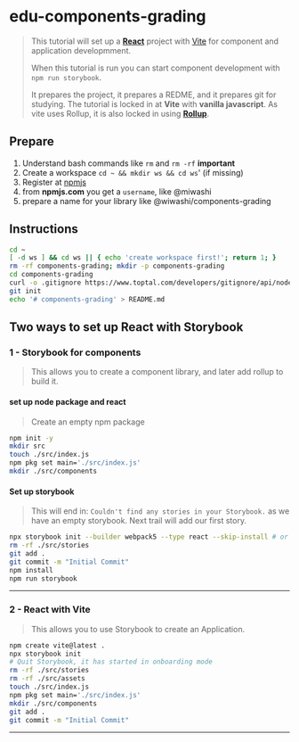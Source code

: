 # edu-components-grading

> This tutorial will set up a **[React](https://react.dev)** project with [Vite](https://vite.dev)
> for component and application developmment.  
> 
> When this tutorial is run you can start component development with `npm run storybook`.
> 
> It prepares the project, it prepares a REDME, and it prepares git for studying.
> The tutorial is locked in at **Vite** with **vanilla javascript**. As vite uses Rollup,
> it is also locked in using **[Rollup](https://rollupjs.org)**.

## Prepare

1. Understand bash commands like `rm` and `rm -rf` **important**
2. Create a workspace `cd ~ && mkdir ws && cd ws`' (if missing)
2. Register at [npmjs](https://www.npmjs.com/signup)
3. from **npmjs.com** you get a `username`, like @miwashi
4. prepare a name for your library like @wiwashi/components-grading

## Instructions

```bash
cd ~
[ -d ws ] && cd ws || { echo 'create workspace first!'; return 1; }
rm -rf components-grading; mkdir -p components-grading
cd components-grading
curl -o .gitignore https://www.toptal.com/developers/gitignore/api/node
git init
echo '# components-grading' > README.md
```

## Two ways to set up React with Storybook

### 1 - Storybook for components

> This allows you to create a component library, and later add rollup to build it.

#### set up node package and react

> Create an empty npm package

```bash
npm init -y
mkdir src
touch ./src/index.js
npm pkg set main='./src/index.js' 
mkdir ./src/components
```

#### Set up storybook

> This will end in: `Couldn't find any stories in your Storybook.` as we have an empty storybook.
> Next trail will add our first story.

```bash
npx storybook init --builder webpack5 --type react --skip-install # or --builder vite 
rm -rf ./src/stories
git add .
git commit -m "Initial Commit"
npm install
npm run storybook
```

<hr>

### 2 - React with Vite

> This allows you to use Storybook to create an Application.

```bash
npm create vite@latest .
npx storybook init
# Quit Storybook, it has started in onboarding mode
rm -rf ./src/stories
rm -rf ./src/assets
touch ./src/index.js
npm pkg set main='./src/index.js' 
mkdir ./src/components
git add .
git commit -m "Initial Commit"
```

<hr>
